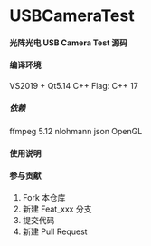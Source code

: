# USBCameraTest

#### 光阵光电 USB Camera Test 源码

#### 编译环境
VS2019 + Qt5.14 
C++ Flag: C++ 17
#####  依赖
ffmpeg 5.12
nlohmann json
OpenGL

#### 使用说明


#### 参与贡献

1.  Fork 本仓库
2.  新建 Feat_xxx 分支
3.  提交代码
4.  新建 Pull Request


